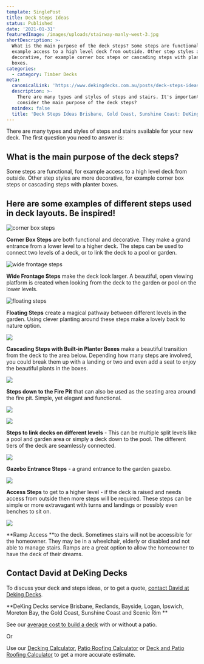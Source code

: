```yaml
---
template: SinglePost
title: Deck Steps Ideas
status: Published
date: '2021-01-31'
featuredImage: /images/uploads/stairway-manly-west-3.jpg
shortDescription: >-
  What is the main purpose of the deck steps? Some steps are functional, for
  example access to a high level deck from outside. Other step styles are more
  decorative, for example corner box steps or cascading steps with planter
  boxes.
categories:
  - category: Timber Decks
meta:
  canonicalLink: 'https://www.dekingdecks.com.au/posts/deck-steps-ideas/'
  description: >-
    There are many types and styles of steps and stairs. It's important to
    consider the main purpose of the deck steps?
  noindex: false
  title: 'Deck Steps Ideas Brisbane, Gold Coast, Sunshine Coast: DeKing'
---
```

There are many types and styles of steps and stairs available for your new deck.  The first question you need to answer is:

## **What is the main purpose of the deck steps?**

Some steps are functional, for example access to a high level deck from outside.  Other step styles are more decorative, for example corner box steps or cascading steps with planter boxes.

## Here are some examples of different steps used in deck layouts.  Be inspired!

![corner box steps](/images/uploads/deck-cnr-box-steps.png)

**Corner Box Steps** are both functional and decorative.  They make a grand entrance from a lower level to a higher deck. The steps can be used to connect two levels of a deck, or to link the deck to a pool or garden.

![wide frontage steps](/images/uploads/deck-wide-frontage-steps.png)

**Wide Frontage Steps** make the deck look larger.  A beautiful, open viewing platform is created when looking from the deck to the garden or pool on the lower levels.

![floating steps](/images/uploads/deck-floating-steps.jpg)

**Floating Steps** create a magical pathway between different levels in the garden.  Using clever planting around these steps make a lovely back to nature option.

![](/images/uploads/deck-steps-and-planter-boxes.png)

**Cascading Steps with Built-in Planter Boxes** make a beautiful transition from the deck to the area below.  Depending how many steps are involved, you could break them up with a landing or two and even add a  seat to enjoy the beautiful plants in the boxes.

![](/images/uploads/deck-fire-pit-ideas1.jpg)

**Steps down to the Fire Pit** that can also be used as the seating area around the fire pit.  Simple, yet elegant and functional.

![](/images/uploads/3.jpg)

![](/images/uploads/dsc_0174.jpg)



**Steps to link decks on different levels** - This can be multiple split levels like a pool and garden area or simply a deck down to the pool.  The different tiers of the deck are seamlessly connected.

![](/images/uploads/deking-gazebo.jpg)

**Gazebo Entrance Steps** - a grand entrance to the garden gazebo.

![](/images/uploads/fullsizeoutput_1d14.jpg)

**Access Steps** to get to a higher level - if the deck is raised and needs access from outside then more steps will be required.  These steps can be simple or more extravagant with turns and landings or possibly even benches to sit on.

![](/images/uploads/deck-ramp.png)

**Ramp Access **to the deck.  Sometimes stairs will not be accessible for the homeowner.   They may be in a wheelchair, elderly or disabled and not able to manage stairs.  Ramps are a great option to allow the homeowner to have the deck of their dreams.

## Contact David at DeKing Decks

To discuss your deck and steps ideas, or to get a quote, [contact David at Deking Decks](https://www.dekingdecks.com.au/contact/).

**DeKing Decks service Brisbane, Redlands, Bayside, Logan, Ipswich, Moreton Bay, the Gold Coast, Sunshine Coast and Scenic Rim
**

See our [average cost to build a deck](https://www.dekingdecks.com.au/posts/patio-installation-cost-timber-patio-and-roofing/) with or without a patio.

Or

Use our [Decking Calculator](https://www.dekingdecks.com.au/quote-calculator/), [Patio Roofing Calculator](https://www.dekingdecks.com.au/quote-calculator/) or [Deck and Patio Roofing Calculator](https://www.dekingdecks.com.au/quote-calculator/) to get a more accurate estimate.
